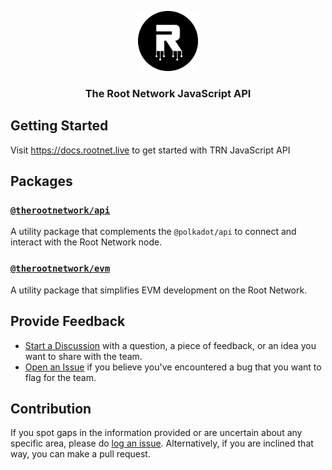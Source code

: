 <p align="center">
    <img src="./.github/logo.png" height="96">
    <h3 align="center">The Root Network JavaScript API</h3>
</p>

## Getting Started

Visit https://docs.rootnet.live to get started with TRN JavaScript API

## Packages

### [`@therootnetwork/api`](./packages/api)

A utility package that complements the `@polkadot/api` to connect and interact with the Root Network node.

### [`@therootnetwork/evm`](./packages/evm)

A utility package that simplifies EVM development on the Root Network.

## Provide Feedback

- [Start a Discussion](https://github.com/futureversecom/trn-js-api/discussions) with a question, a piece of feedback, or an idea you want to share with the team.
- [Open an Issue](https://github.com/futureversecom/trn-js-api/issues) if you believe you've encountered a bug that you want to flag for the team.

## Contribution

If you spot gaps in the information provided or are uncertain about any specific area, please do [log an issue](https://github.com/futureversecom/trn-js-api/issues). Alternatively, if you are inclined that way, you can make a pull request.
